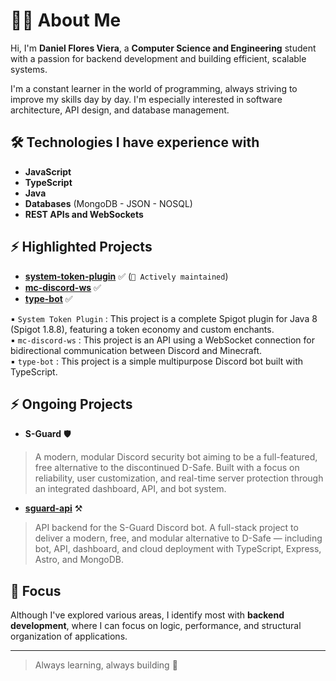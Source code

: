 # 👨‍💻 About Me

Hi, I'm **Daniel Flores Viera**, a **Computer Science and Engineering** student with a passion for backend development and building efficient, scalable systems.

I'm a constant learner in the world of programming, always striving to improve my skills day by day. I'm especially interested in software architecture, API design, and database management.

## 🛠️ Technologies I have experience with

- **JavaScript**
- **TypeScript**
- **Java**
- **Databases** (MongoDB - JSON - NOSQL)
- **REST APIs and WebSockets**

## ⚡ Highlighted Projects

- [**system-token-plugin**](https://github.com/danielvflores/system-token-plugin) ✅  (`🔧 Actively maintained`)
- [**mc-discord-ws**](https://github.com/danielvflores/discord-api-connection) ✅
- [**type-bot**](https://github.com/danielvflores/type-bot) ✅

▪︎ `System Token Plugin` : This project is a complete Spigot plugin for Java 8 (Spigot 1.8.8), featuring a token economy and custom enchants.<br>
▪︎ `mc-discord-ws` : This project is an API using a WebSocket connection for bidirectional communication between Discord and Minecraft.<br>
▪︎ `type-bot` : This project is a simple multipurpose Discord bot built with TypeScript.<br>


## ⚡ Ongoing Projects

- **S-Guard** 🛡️  
> A modern, modular Discord security bot aiming to be a full-featured, free alternative to the discontinued D-Safe. Built with a focus on reliability, user customization, and real-time server protection through an integrated dashboard, API, and bot system.

- [**sguard-api**](https://github.com/danielvflores/sguard-api) ⚒️  
> API backend for the S-Guard Discord bot. A full-stack project to deliver a modern, free, and modular alternative to D-Safe — including bot, API, dashboard, and cloud deployment with TypeScript, Express, Astro, and MongoDB.


## 🎯 Focus

Although I've explored various areas, I identify most with **backend development**, where I can focus on logic, performance, and structural organization of applications.

---

> Always learning, always building 🚀


